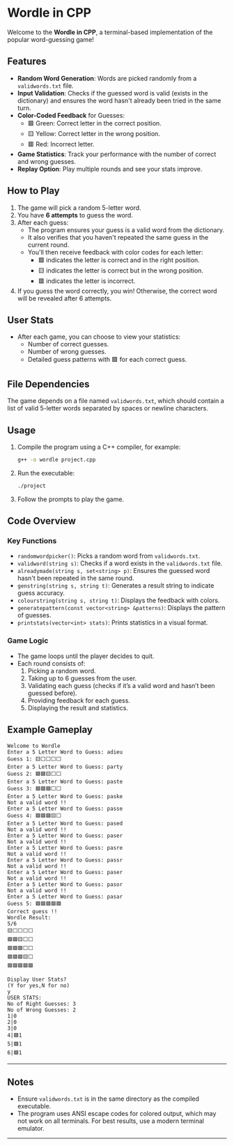 # Wordle in CPP

Welcome to the **Wordle in CPP**, a terminal-based implementation of the popular word-guessing game!

## Features

- **Random Word Generation**: Words are picked randomly from a `validwords.txt` file.
- **Input Validation**: Checks if the guessed word is valid (exists in the dictionary) and ensures the word hasn't already been tried in the same turn.
- **Color-Coded Feedback** for Guesses:
  - 🟩 Green: Correct letter in the correct position.
  - 🟨 Yellow: Correct letter in the wrong position.
  - 🟥 Red: Incorrect letter.
- **Game Statistics**: Track your performance with the number of correct and wrong guesses.
- **Replay Option**: Play multiple rounds and see your stats improve.

## How to Play

1. The game will pick a random 5-letter word.
2. You have **6 attempts** to guess the word.
3. After each guess:
   - The program ensures your guess is a valid word from the dictionary.
   - It also verifies that you haven't repeated the same guess in the current round.
   - You'll then receive feedback with color codes for each letter:
     - 🟩 indicates the letter is correct and in the right position.
     - 🟨 indicates the letter is correct but in the wrong position.
     - 🟥 indicates the letter is incorrect.
4. If you guess the word correctly, you win! Otherwise, the correct word will be revealed after 6 attempts.

## User Stats

- After each game, you can choose to view your statistics:
  - Number of correct guesses.
  - Number of wrong guesses.
  - Detailed guess patterns with 🟩 for each correct guess.

## File Dependencies

The game depends on a file named `validwords.txt`, which should contain a list of valid 5-letter words separated by spaces or newline characters.

## Usage

1. Compile the program using a C++ compiler, for example:
   ```bash
   g++ -o wordle project.cpp
   ```
2. Run the executable:
   ```bash
   ./project
   ```
3. Follow the prompts to play the game.

## Code Overview

### Key Functions

- `randomwordpicker()`: Picks a random word from `validwords.txt`.
- `validword(string s)`: Checks if a word exists in the `validwords.txt` file.
- `alreadymade(string s, set<string> p)`: Ensures the guessed word hasn't been repeated in the same round.
- `genstring(string s, string t)`: Generates a result string to indicate guess accuracy.
- `colourstring(string s, string t)`: Displays the feedback with colors.
- `generatepattern(const vector<string> &patterns)`: Displays the pattern of guesses.
- `printstats(vector<int> stats)`: Prints statistics in a visual format.

### Game Logic

- The game loops until the player decides to quit.
- Each round consists of:
  1. Picking a random word.
  2. Taking up to 6 guesses from the user.
  3. Validating each guess (checks if it’s a valid word and hasn’t been guessed before).
  4. Providing feedback for each guess.
  5. Displaying the result and statistics.

## Example Gameplay

```
Welcome to Wordle
Enter a 5 Letter Word to Guess: adieu
Guess 1: 🟨⬜⬜⬜⬜
Enter a 5 Letter Word to Guess: party
Guess 2: 🟩🟩🟨⬜⬜
Enter a 5 Letter Word to Guess: paste
Guess 3: 🟩🟩🟩⬜⬜
Enter a 5 Letter Word to Guess: paske
Not a valid word !!
Enter a 5 Letter Word to Guess: passe
Guess 4: 🟩🟩🟩🟨⬜
Enter a 5 Letter Word to Guess: pased
Not a valid word !!
Enter a 5 Letter Word to Guess: paser
Not a valid word !!
Enter a 5 Letter Word to Guess: pasre
Not a valid word !!
Enter a 5 Letter Word to Guess: passr
Not a valid word !!
Enter a 5 Letter Word to Guess: paser
Not a valid word !!
Enter a 5 Letter Word to Guess: pasor
Not a valid word !!
Enter a 5 Letter Word to Guess: pasar
Guess 5: 🟩🟩🟩🟩🟩
Correct guess !! 
Wordle Result: 
5/6
🟨⬜⬜⬜⬜
🟩🟩🟨⬜⬜
🟩🟩🟩⬜⬜
🟩🟩🟩🟨⬜
🟩🟩🟩🟩🟩

Display User Stats?
(Y for yes,N for no)
y
USER STATS: 
No of Right Guesses: 3
No of Wrong Guesses: 2
1|0
2|0
3|0
4|🟩1
5|🟩1
6|🟩1
```

---

## Notes

- Ensure `validwords.txt` is in the same directory as the compiled executable.
- The program uses ANSI escape codes for colored output, which may not work on all terminals. For best results, use a modern terminal emulator.

---
